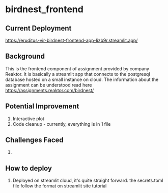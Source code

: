 # birdnest_frontend

## Current Deployment 
https://eruditus-vir-birdnest-frontend-app-lizb9r.streamlit.app/

## Background

This is the frontend component of assignment provided by company Reaktor.
It is basically a streamlit app that connects to the postgresql database hosted on a small instance on cloud.
The information about the assignment can be understood read here https://assignments.reaktor.com/birdnest/

## Potential Improvement

1. Interactive plot
2. Code cleanup - currently, everything is in 1 file

## Challenges Faced

1. 

## How to deploy

1. Deployed on streamlit cloud, it's quite straight forward. the secrets.toml file follow the format on streamlit site tutorial 
